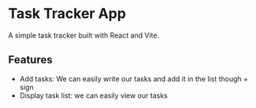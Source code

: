 # Task Tracker App

A simple task tracker built with React and Vite.

## Features
- Add tasks: We can easily write our tasks and add it in the list though + sign
- Display task list: we can easily view our tasks

